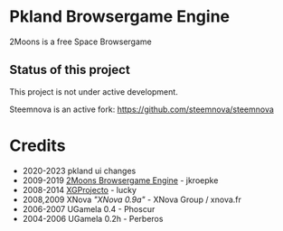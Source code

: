 # Pkland Browsergame Engine

2Moons is a free Space Browsergame

## Status of this project

This project is not under active development.

Steemnova is an active fork: https://github.com/steemnova/steemnova

# Credits
* 2020-2023 pkland ui changes
* 2009-2019 [2Moons Browsergame Engine](https://github.com/jkroepke/2Moons) - jkroepke
* 2008-2014 [XGProjecto](https://github.com/XG-Project/XG-Project-v2) - lucky
* 2008,2009 XNova *"XNova 0.9a"* - XNova Group / xnova.fr
* 2006-2007 UGamela 0.4 - Phoscur
* 2004-2006 UGamela 0.2h - Perberos
